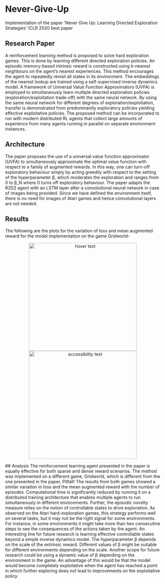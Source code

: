 # Never-Give-Up
Implementation of the paper 'Never Give Up: Learning Directed Exploration Strategies' ICLR 2020 best paper
## Research Paper
A reinforcement learning method is proposed to solve hard exploration games. This is done by learning different directed exploration policies. An episodic memory-based intrinsic reward is constructed using k-nearest neighbours on the agent’s nearest experiences. This method encourages the agent to repeatedly revisit all states in its environment. The embeddings of the nearest lookup are trained using a self-supervised inverse dynamics model. A framework of Universal Value Function Approximators (UVFA) is employed to simultaneously learn multiple directed exploration policies (exploration/exploitation trade-off) with the same neural network. By using the same neural network for different degrees of exploration/exploitation, transfer is demonstrated from predominantly exploratory policies yielding effective exploitative policies. The proposed method can be incorporated to run with modern distributed RL agents that collect large amounts of experience from many agents running in parallel on separate environment instances.
## Architecture
The paper proposes the use of a universal value function approximator (UVFA) to simultaneously approximate the optimal value function with respect to a family of augmented rewards. In this way, one can turn-off exploratory behaviour simply by acting greedily with respect to the setting of the hyperparameter β, which moderates the exploration and ranges from 0 to β_N where 0 turns off exploratory behaviour. The paper adapts the R2D2 agent with an LSTM layer after a convolutional neural network in case of images being provided. Since we have defined the environment itself, there is no need for images of Atari games and hence
convolutional layers are not needed.
## Results
The following are the plots for the variation of loss and mean augmented reward for the model implementation on the game Gridworld-
<p align="center">
  <img src="/c/Users/'Nilay Naharas'/Desktop/training_loss.png" width="350" title="hover text">
  <img src="/c/Users/'Nilay Naharas'/Desktop/mean_aug_reward.png" width="350" alt="accessibility text">
</p>	
## Analysis
The reinforcement learning agent presented in the paper is equally effective for both sparse and dense reward scenarios. The method was implemented on a different game, Gridworld, which is different from the one presented in the paper, Pitfall! The results from both games showed a similar variation in loss and the mean augmented reward with the number of episodes. Computational time is significantly reduced by running it on a distributed training architecture that enables multiple agents to run simultaneously in different environments. Further, the episodic novelty measure relies on the notion of controllable states to drive exploration. As observed on the Atari hard-exploration games, this strategy performs well on several tasks, but it may not be the right signal for some environments. For instance, in some environments it might take more than two consecutive steps to see the consequences of the actions taken by the agent. An interesting line for future research is learning effective controllable states beyond a simple inverse dynamics model. The hyperparameter β depends on the scale of the extrinsic reward. Different values of β might be suitable for different environments depending on the scale. Another scope for future research could be using a dynamic value of β depending on the environment in the game. An advantage of this would be that the model would become completely exploitative when the agent has reached a point in which further exploring does not lead to improvements on the exploitative policy.

